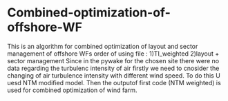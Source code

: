 # Combined-optimization-of-offshore-WF
This is an algorithm for combined optimization of layout and sector management of offshore WFs
order of using file : 1)TI_weighted       2)layout + sector management
Since in the pywake for the chosen site there were no data regarding the turbulenc intensity of air firstly we need to cnosider the changing of air turbulence
intensity with different wind speed. To do this U uesd NTM modified model. Then the outputof first code (NTM weighted) is used for combined optimization of
wind farm.
